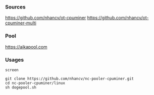 ### Sources
https://github.com/nhancv/ot-cpuminer
https://github.com/nhancv/ot-cpuminer-multi

### Pool
https://aikapool.com

### Usages

```
screen

git clone https://github.com/nhancv/nc-pooler-cpuminer.git
cd nc-pooler-cpuminer/linux
sh dogepool.sh
```

